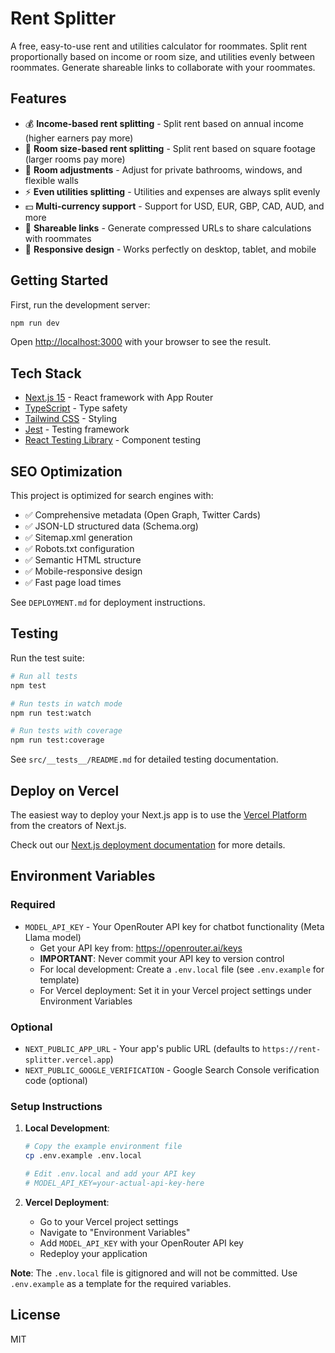 # Rent Splitter

A free, easy-to-use rent and utilities calculator for roommates. Split rent proportionally based on income or room size, and utilities evenly between roommates. Generate shareable links to collaborate with your roommates.

## Features

- 💰 **Income-based rent splitting** - Split rent based on annual income (higher earners pay more)
- 📏 **Room size-based rent splitting** - Split rent based on square footage (larger rooms pay more)
- 🔧 **Room adjustments** - Adjust for private bathrooms, windows, and flexible walls
- ⚡ **Even utilities splitting** - Utilities and expenses are always split evenly
- 💵 **Multi-currency support** - Support for USD, EUR, GBP, CAD, AUD, and more
- 🔗 **Shareable links** - Generate compressed URLs to share calculations with roommates
- 📱 **Responsive design** - Works perfectly on desktop, tablet, and mobile

## Getting Started

First, run the development server:

```bash
npm run dev
```

Open [http://localhost:3000](http://localhost:3000) with your browser to see the result.

## Tech Stack

- [Next.js 15](https://nextjs.org) - React framework with App Router
- [TypeScript](https://www.typescriptlang.org) - Type safety
- [Tailwind CSS](https://tailwindcss.com) - Styling
- [Jest](https://jestjs.io) - Testing framework
- [React Testing Library](https://testing-library.com/react) - Component testing

## SEO Optimization

This project is optimized for search engines with:

- ✅ Comprehensive metadata (Open Graph, Twitter Cards)
- ✅ JSON-LD structured data (Schema.org)
- ✅ Sitemap.xml generation
- ✅ Robots.txt configuration
- ✅ Semantic HTML structure
- ✅ Mobile-responsive design
- ✅ Fast page load times

See `DEPLOYMENT.md` for deployment instructions.

## Testing

Run the test suite:

```bash
# Run all tests
npm test

# Run tests in watch mode
npm run test:watch

# Run tests with coverage
npm run test:coverage
```

See `src/__tests__/README.md` for detailed testing documentation.

## Deploy on Vercel

The easiest way to deploy your Next.js app is to use the [Vercel Platform](https://vercel.com/new?utm_medium=default-template&filter=next.js&utm_source=create-next-app&utm_campaign=create-next-app-readme) from the creators of Next.js.

Check out our [Next.js deployment documentation](https://nextjs.org/docs/app/building-your-application/deploying) for more details.

## Environment Variables

### Required

- `MODEL_API_KEY` - Your OpenRouter API key for chatbot functionality (Meta Llama model)
  - Get your API key from: https://openrouter.ai/keys
  - **IMPORTANT**: Never commit your API key to version control
  - For local development: Create a `.env.local` file (see `.env.example` for template)
  - For Vercel deployment: Set it in your Vercel project settings under Environment Variables

### Optional

- `NEXT_PUBLIC_APP_URL` - Your app's public URL (defaults to `https://rent-splitter.vercel.app`)
- `NEXT_PUBLIC_GOOGLE_VERIFICATION` - Google Search Console verification code (optional)

### Setup Instructions

1. **Local Development**:
   ```bash
   # Copy the example environment file
   cp .env.example .env.local
   
   # Edit .env.local and add your API key
   # MODEL_API_KEY=your-actual-api-key-here
   ```

2. **Vercel Deployment**:
   - Go to your Vercel project settings
   - Navigate to "Environment Variables"
   - Add `MODEL_API_KEY` with your OpenRouter API key
   - Redeploy your application

**Note**: The `.env.local` file is gitignored and will not be committed. Use `.env.example` as a template for the required variables.

## License

MIT
